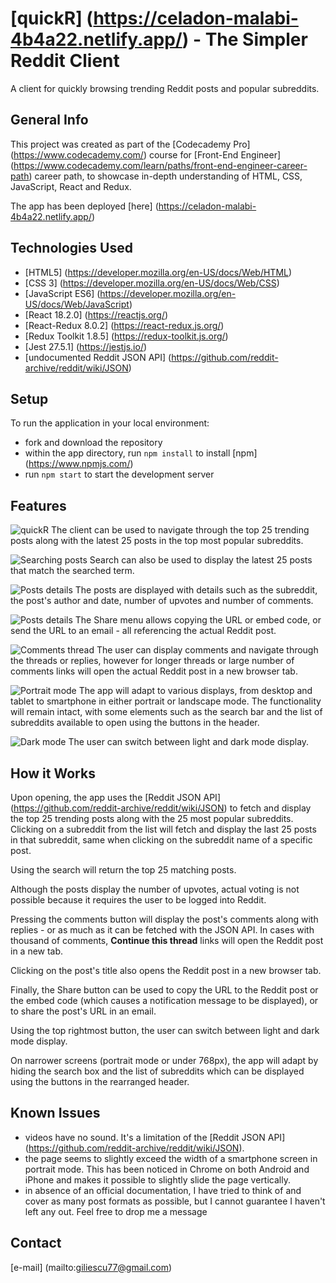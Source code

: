 # [quickR] (https://celadon-malabi-4b4a22.netlify.app/) - The Simpler Reddit Client

A client for quickly browsing trending Reddit posts and popular subreddits.

## General Info
This project was created as part of the [Codecademy Pro] (https://www.codecademy.com/) course for [Front-End Engineer] (https://www.codecademy.com/learn/paths/front-end-engineer-career-path) career path, to showcase in-depth understanding of HTML, CSS, JavaScript, React and Redux.

The app has been deployed [here] (https://celadon-malabi-4b4a22.netlify.app/)

## Technologies Used
* [HTML5] (https://developer.mozilla.org/en-US/docs/Web/HTML)
* [CSS 3] (https://developer.mozilla.org/en-US/docs/Web/CSS)
* [JavaScript ES6] (https://developer.mozilla.org/en-US/docs/Web/JavaScript)
* [React 18.2.0] (https://reactjs.org/)
* [React-Redux 8.0.2] (https://react-redux.js.org/)
* [Redux Toolkit 1.8.5] (https://redux-toolkit.js.org/)
* [Jest 27.5.1] (https://jestjs.io/)
* [undocumented Reddit JSON API] (https://github.com/reddit-archive/reddit/wiki/JSON)

## Setup
To run the application in your local environment:
- fork and download the repository
- within the app directory, run `npm install` to install [npm] (https://www.npmjs.com/)
- run `npm start` to start the development server

## Features
![quickR](./public/images/preview/preview1.jpg)
The client can be used to navigate through the top 25 trending posts along with the latest 25 posts in the top most popular subreddits.

![Searching posts](./public/images/preview/preview2.jpg)
Search can also be used to display the latest 25 posts that match the searched term.

![Posts details](./public/images/preview/preview3.jpg)
The posts are displayed with details such as the subreddit, the post's author and date, number of upvotes and number of comments.

![Posts details](./public/images/preview/preview4.jpg)
The Share menu allows copying the URL or embed code, or send the URL to an email - all referencing the actual Reddit post.

![Comments thread](./public/images/preview/preview5.jpg)
The user can display comments and navigate through the threads or replies, however for longer threads or large number of comments links will open the actual Reddit post in a new browser tab.

![Portrait mode](./public/images/preview/preview6.jpg)
The app will adapt to various displays, from desktop and tablet to smartphone in either portrait or landscape mode. The functionality will remain intact, with some elements such as the search bar and the list of subreddits available to open using the buttons in the header.

![Dark mode](./public/images/preview/preview7.jpg)
The user can switch between light and dark mode display.

## How it Works
Upon opening, the app uses the [Reddit JSON API] (https://github.com/reddit-archive/reddit/wiki/JSON) to fetch and display the top 25 trending posts along with the 25 most popular subreddits.
Clicking on a subreddit from the list will fetch and display the last 25 posts in that subreddit, same when clicking on the subreddit name of a specific post.

Using the search will return the top 25 matching posts.

Although the posts display the number of upvotes, actual voting is not possible because it requires the user to be logged into Reddit.

Pressing the comments button will display the post's comments along with replies - or as much as it can be fetched with the JSON API. In cases with thousand of comments, **Continue this thread** links will open the Reddit post in a new tab.

Clicking on the post's title also opens the Reddit post in a new browser tab.

Finally, the Share button can be used to copy the URL to the Reddit post or the embed code (which causes a notification message to be displayed), or to share the post's URL in an email.

Using the top rightmost button, the user can switch between light and dark mode display.

On narrower screens (portrait mode or under 768px), the app will adapt by hiding the search box and the list of subreddits which can be displayed using the buttons in the rearranged header.

## Known Issues
- videos have no sound. It's a limitation of the [Reddit JSON API] (https://github.com/reddit-archive/reddit/wiki/JSON).
- the page seems to slightly exceed the width of a smartphone screen in portrait mode. This has been noticed in Chrome on both Android and iPhone and makes it possible to slightly slide the page vertically.
- in absence of an official documentation, I have tried to think of and cover as many post formats as possible, but I cannot guarantee I haven't left any out. Feel free to drop me a message 

## Contact
[e-mail] (mailto:giliescu77@gmail.com)

